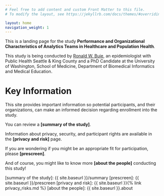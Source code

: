 ```yaml
---
# Feel free to add content and custom Front Matter to this file.
# To modify the layout, see https://jekyllrb.com/docs/themes/#overriding-theme-defaults

layout: home
navigation_weight: 1
---
```


This is a landing page for the study **Performance and Organizational Characteristics of Analytics Teams in Healthcare and Population Health**.

This study is being conducted by [Ronald W. Buie], an epidemiologist with Public Health Seattle & King County and a PhD Candidate at the University of Washington, School of Medicine, Department of Biomedical Informatics and Medical Education.

# Key Information

This site provides important information so potential participants, and their organizations, can make an informed decision regarding enrollment into the study.

You can review a **[summary of the study]**.

Information about privacy, security, and participant rights are available in the **[privacy and risk]** page.

If you are wondering if you might be an appropriate fit for participation, please **[prescreen]**.

And of course, you might like to know more **[about the people]** conducting this study!


[Ronald W. Buie]: https://bime.uw.edu/students/ronald-buie-2/
[summary of the study]: {{ site.baseurl }}/summary
[prescreen]: {{ site.baseurl }}/prescreen
[privacy and risk]: {{ site.baseurl }}{% link privacy_risks.md %}
[about the people]: {{ site.baseurl }}.about